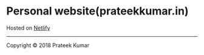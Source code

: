 # Personal website(prateekkumar.in)

Hosted on [Netlify](https://www.netlify.com)

---
Copyright &copy; 2018 Prateek Kumar
